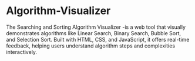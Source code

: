 # Algorithm-Visualizer
The Searching and Sorting Algorithm Visualizer -is a web tool that visually demonstrates algorithms like Linear Search, Binary Search, Bubble Sort, and Selection Sort. Built with HTML, CSS, and JavaScript, it offers real-time feedback, helping users understand algorithm steps and complexities interactively.
